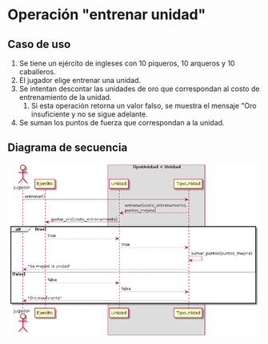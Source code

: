 # Operación "entrenar unidad"

## Caso de uso

1. Se tiene un ejército de ingleses con 10 piqueros, 10 arqueros y 10 caballeros.
2. El jugador elige entrenar una unidad.
3. Se intentan descontar las unidades de oro que correspondan al costo de entrenamiento de la unidad.
   1. Si esta operación retorna un valor falso, se muestra el mensaje "Oro insuficiente y no se sigue adelante.
4. Se suman los puntos de fuerza que correspondan a la unidad.

## Diagrama de secuencia

![img](out/diag/entrenar/entrenar.png)